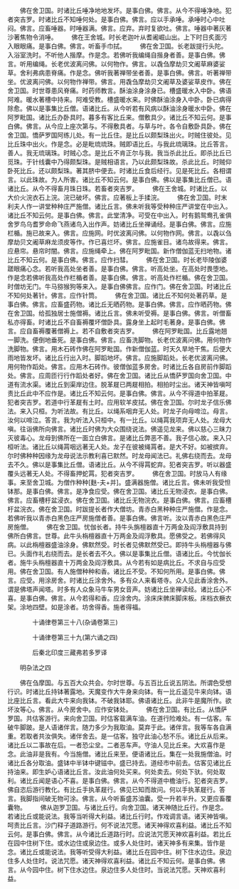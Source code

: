 <!-- { "loadSidebar": true } -->
　　佛在舍卫国。时诸比丘唾净地地发坏。是事白佛。佛言。从今不得唾净地。犯者突吉罗。时诸比丘不知唾何处。是事白佛。佛言。应以手承唾。承唾时心中吐闷。佛言。应畜唾器。时唾器满。佛言。应弃。弃时复欲吐。佛言。唾器中著灰著沙著焦物令消唾。
　　佛在王舍城。时长老迦叶从耆阇崛山出。上下时日炙面污入眼眼痛。是事白佛。佛言。听畜手巾拭。
　　佛在舍卫国。长老跋提行头陀。入浴室洗时。不听他人揩摩。作是念。若佛听我编绳自揩身者善。是事白佛。佛言。听用编绳。长老优波离问佛。以何物作。佛言。以毳刍摩劫贝文阇草麻婆娑草。舍利弗病患脊痛。作是念。佛听我著禅带坐者善。是事白佛。佛言。听著禅带坐。优波离问佛。以何物作禅带。佛言。用毳刍摩劫贝文阇草及婆娑草皮作。佛在舍卫国。时世尊患风脊痛。时药师教言。酥油涂身涂身已。槽盛暖水入中卧。佛语阿难。暖水著槽中持来。阿难受教。槽盛暖水来。时佛酥油涂身入中卧。卧已病得除愈。佛以是事集比丘僧。语诸比丘。从今听若有风病以酥油涂身暖水中卧。佛在阿罗毗国。诸比丘办卧具时。暮多有客比丘来。僧敷具少。诸比丘不知云何。是事白佛。佛言。从今应上座次第与。不得敷具者。与草与叶。各令自敷卧具卧。佛在舍卫国。憍萨罗国阿练儿处。有一比丘住。是比丘以颇梨珠出火。时贼住彼处。见比丘珠中出火。作是念。必是毗琉琉珠。贼即语比丘。与我此琉璃珠。比丘答言。善人。我无琉璃珠。时贼心念。是比丘不肯正尔与我。我当杀此比丘。即杀比丘已觅珠。于针线囊中乃得颇梨珠。是贼相语言。乃以此颇梨珠故。杀此比丘。时贼仰卧死比丘。还以颇梨珠。著其脐中便去。时诸比丘食后经行。见是死比丘。各相谓言。以此珠故。为人所害。诸比丘不知云何。是事白佛。佛以是事集比丘僧已。语诸比丘。从今不得畜月珠日珠。若畜者突吉罗。
　　佛在王舍城。时诸比丘。以大价火浣衣石上浣。浣已破坏。佛言。应著板上手揉浣。
　　佛在舍卫国。时末利夫人作一讲堂种种庄严施僧。诸比丘言。佛未听我等受种种庄严讲堂在中出入。诸比丘不知云何。是事白佛。佛言。此堂清净。可受在中出入。时有鹅鸳鸯孔雀俱舍罗鸟乌耆罗命命飞燕诸鸟入出作声。妨诸比丘坐禅诵经。是事白佛。佛言。应施栏楯。施已故来入。佛言。应施网。时优波离问佛。以何物作网。佛言。以毳以刍摩劫贝文阇草麻龙须皮等作。作已喜烂坏。佛言。应施雀目。诸鸟故得来。佛言。应悬帘。悬帘时闇。佛言。应施绳牵上。佛在阿罗毗国。新作僧伽蓝无扫地物。诸比丘不知云何。是事白佛。佛言。应作扫彗。
　　佛在舍卫国。时长老毕陵伽婆蹉眼痛心念。若听我高处坐者善。是事白佛。佛言。听高处坐。在高处时畏堕地。作是念若佛听我高处作栏楯者善。是事白佛。佛言。听高处作栏楯。佛在舍卫国。时僧坊无门。牛马猕猴狗等来入。是事白佛佛言。应作门。佛在舍卫国。时诸比丘不知何处著针。佛言。应作针筒。
　　佛在舍卫国。诸比丘不知何处著药草。是事白佛。佛言。应畜盛药物。诸比丘无晒药物。是事白佛。佛言。应作晒药物。佛在舍卫国。给孤独居士施僧褥。诸比丘言。佛未听受褥。是事白佛。佛言。听僧畜私亦得畜。时诸比丘不自畜褥覆坏僧卧具。露身坐上起时毛著身。是事白佛。佛言。应自畜褥覆著僧褥上。若不自敷者突吉罗。
　　佛在阿罗毗国。比丘露地翘一脚洗。便倒地垂死。是事白佛。佛言。应畜洗脚物。长老优波离问佛。用何物作洗脚物。佛言。用木石砖作佛在阿罗毗国。作新僧伽蓝。时天久旱地干焦。后便大雨地皆发坏。诸比丘行出入时。脚蹈地坏。佛言。应施脚蹈处。长老优波离问佛。用何物作蹈处。佛言。应用木石砖作。彼僧伽蓝多房舍。时诸比丘各自房前作脚蹈处。佛言。应周匝行行作蹈处者好。佛在舍卫国。诸比丘从憍萨罗国向舍卫国。中道有流水渠。诸比丘到渠岸边住。脱革屣已两屣相拍。相拍时尘出。诸天神皆嗔呵责比丘此中不应作是。诸比丘不知云何。是事白佛。佛言。从今不得道中拍革屣。犯者突吉罗。若道中行革屣有土时。应用软羊皮拭。佛在舍卫国。尔时龙子信乐佛法。来入只桓。为听法故。有比丘。以绳系咽弃无人处。时龙子向母啼泣。母言。汝何以啼泣。答言。我为听法入只桓中。有一比丘。以绳罥我项弃无人处。龙母大嗔。往诣佛所向佛言。诸比丘时佛为大众围绕说法。佛遥见龙来。佛以慈心三昧力灭彼毒心。龙母到佛所在一面立白佛言。是诸比丘弊恶不善。我子信心故。来入只桓听法。诸比丘以绳罥咽远著无人处。龙子在彼被绳罥者。是大不好。如被摈弃。尔时佛种种因缘为龙母说法示教利喜已默然。时龙母闻法已。礼佛右绕而去。龙母去不久。佛以是事集比丘僧。语诸比丘。从今不得罥蛇弃。犯者突吉罗。听以器盛覆头远著无人处。不得畜押蛇罥。犯者突吉罗。
　　佛在舍卫国。时放马人有缘事。来至舍卫城。为僧作种种[麩-夫+并]。盛满器施僧。诸比丘言。佛未听我受怛钵那。是事白佛。佛言。是净食应受。佛在舍卫国。诸比丘无物浸衣。是事白佛。佛言。应畜槽杅盆浸衣。佛在舍卫国。诸比丘无物浣衣。是事白佛。佛言。应畜槽杅盆浣衣。佛在舍卫国。时跋提长者作大僧坊。青赤白黑种种庄严施僧。作是念。若佛听我以青赤白黑色庄严房施僧者善。是事白佛。佛言听。汝以青赤白黑色庄严房施僧。
　　佛在舍卫国。忧伽长者。持牛头旃檀器直十万两金及阎浮敷具持到佛所白佛言。世尊。此牛头栴檀器直十万两金及阎浮敷具。愿佛受之。若佛得风病。以此栴檀器盛油涂身。佛默然受。时长者见佛默然受已。即持牛头栴檀器与佛已。头面作礼右绕而去。是长者去不久。佛以是事集比丘僧。语诸比丘。今忧伽长者。施牛头栴檀器直十万两金及阎浮敷具。从今若有如是病比丘。不求自与应受用。佛在舍卫国。有人施僧种种和香。诸比丘不受。不知何所用。是事白佛。佛言。应受。用涂房舍。时诸比丘涂舍外。多有众人来看塔寺。众人见此香涂舍外。谓是佛塔声闻塔。时多有人众象马牛车男女音声。妨诸比丘坐禅读经。诸比丘心不喜。是事白佛。佛言。从今若得和香。应涂舍内。涂床床髀床脚床板。床档衣橛衣架。涂地四壁。如是涂者。坊舍得香。施者得福。

　　　　十诵律卷第三十八(杂诵卷第三)



　　　　十诵律卷第三十九(第六诵之四)

　　　　后秦北印度三藏弗若多罗译

　　明杂法之四

　　佛在刍摩国。与五百大众共会。尔时世尊。与五百比丘说五阴法。所谓色受想行识。时诸比丘持钵著露地。天魔变作大牛身来向钵。有一比丘遥见牛来向钵。语比座比丘言。看此大牛来向我钵。不破我钵耶。佛语诸比丘。此非牛是魔所作。欲坏汝等心。佛言。从今房舍中。应作安钵处。
　　佛在舍卫国。有比丘。从憍萨罗国。共估客游行。来向舍卫国。时估客载满车油。在道行险难处。有一估客。车破牛脚跛。是人语诸伴言。随力多少为我取油。莫弃于此。诸伴言。我等车各自满重。若取者共汝俱失。诸伴舍去。是一估客。独守此油心愁不乐。诸比丘从后来。诸比丘以二事故在后。一者恐尘坌。二者恶车声。守油人见比丘来。大欢喜作是念。此油非是我有。今当施僧。诸比丘来至。便语诸比丘。集在一处我施僧油。时诸比丘各分取油。盛钵中半钵中键镃中。盛已持去。道经市中前去。估客见诸比丘持油来。即生妒心语诸比丘言。汝此油何处买来。何处卖去。何处下驮。何处取利。诸比丘闻是语心不喜。是事白佛。佛言。从今不得道中檐油行。犯者突吉罗。佛自恣后游行教化。有比丘手执革屣行。佛见已知而故问。何以手执革屣行。答言。我脚指间破无物可涂。佛言。从今听畜盛苏油囊。受一升若半升。又更应畜覆囊物。
　　佛从迦罗卫国。与诸比丘行。向舍卫国。诸天神随比丘行。作是念。若诸比丘或能说法。我等当听得大利益。诸比丘行时。作戏调言语。诸天神皆嗔。呵责比丘言。沙门释子道路游行。何不说法咒愿。诸天神得欢喜利益。诸比丘不知云何。是事白佛。佛言。从今诸比丘道路行时。应说法咒愿天神欢喜利益。若比丘在园中住树下住。或水边住或泉边住。或多人处住时。诸天神多有来集。皆作是念。诸比丘或能说法。我等听受得大利益。诸比丘在园中住。树下住水边住。泉边住多人处住时。说法咒愿。诸天神得欢喜利益。诸比丘不知云何。是事白佛。佛言。从今园中住。树下住水边住。泉边住多人处住时。当说法咒愿。天神欢喜利益。
